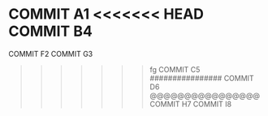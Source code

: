 COMMIT A1
<<<<<<< HEAD
COMMIT B4
=======
COMMIT F2
COMMIT G3
>>>>>>> fg
COMMIT C5
################
COMMIT D6
@@@@@@@@@@@@@@@@
COMMIT H7
COMMIT I8